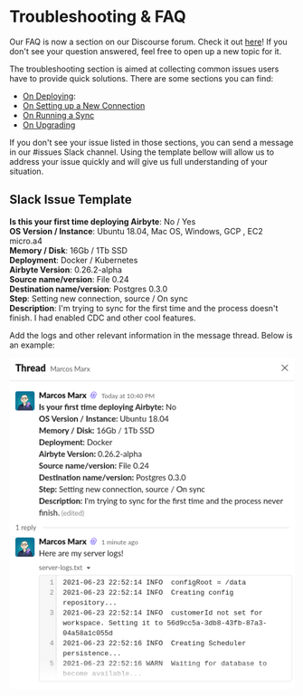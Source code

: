 # Troubleshooting & FAQ

Our FAQ is now a section on our Discourse forum. Check it out [here](https://discuss.airbyte.io/c/faq/15)!
If you don't see your question answered, feel free to open up a new topic for it.

The troubleshooting section is aimed at collecting common issues users have to provide quick solutions. 
There are some sections you can find:
- [On Deploying](on-deploying.md): 
- [On Setting up a New Connection](new-connection.md)
- [On Running a Sync](running-sync.md)
- [On Upgrading](on-upgrading.md)


If you don't see your issue listed in those sections, you can send a message in our #issues Slack channel.
Using the template bellow will allow us to address your issue quickly and will give us full understanding of your situation.


## Slack Issue Template

**Is this your first time deploying Airbyte**: No / Yes <br>
**OS Version / Instance**: Ubuntu 18.04, Mac OS, Windows, GCP , EC2 micro.a4 <br>
**Memory / Disk**: 16Gb / 1Tb SSD <br>
**Deployment**: Docker / Kubernetes <br>
**Airbyte Version**: 0.26.2-alpha <br>
**Source name/version**: File 0.24 <br>
**Destination name/version**: Postgres 0.3.0 <br>
**Step**: Setting new connection, source / On sync <br>
**Description**: I'm trying to sync for the first time and the process doesn't finish. I had enabled CDC and other cool features. <br>

Add the logs and other relevant information in the message thread.
Below is an example:

![](../.gitbook/assets/issue-example.png)
